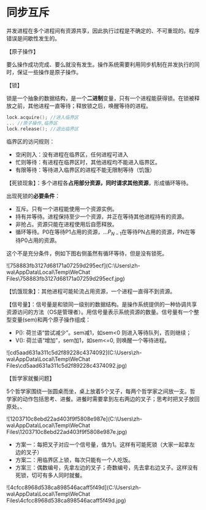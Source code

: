 # 同步互斥

并发进程在多个进程间有资源共享，因此执行过程是不确定的、不可重现的。程序错误是间歇性发生的。

【原子操作】

要么操作成功完成、要么就没有发生。操作系统需要利用同步机制在并发执行的同时，保证一些操作是原子操作。

【锁】

锁是一个抽象的数据结构，是一个**二进制**变量，只有一个进程能获得锁。在锁被释放之前，其他进程一直等待；释放锁之后，唤醒等待的进程。

```c++
lock.acquire(); //进入临界区
... //原子操作,临界区
lock.release(); //退出临界区
```

临界区的访问规则：

- 空闲则入：没有进程在临界区，任何进程可进入
- 忙则等待：有进程在临界区时，其他进程均不能进入临界区。
- 有限等待：等待进入临界区的进程不能无限制等待（饥饿）

【死锁现象】：多个进程各**占用部分资源，同时请求其他资源**，形成循环等待。

出现死锁的**必要条件**：

- 互斥。只有一个进程能使用一个资源实例。
- 持有并等待。进程保持至少一个资源，并正在等待其他进程持有的资源。
- 非抢占。资源只能在进程使用后自愿释放。
- 循环等待。P0在等待P1占用的资源，...$P_{N-1}$在等待PN占用的资源，PN在等待P0占用的资源。

这个不是充分条件，例如下图右侧虽然有循环等待，但是没有锁死。

![758883fb3127d68171a07259d295ecf](C:\Users\zh-wa\AppData\Local\Temp\WeChat Files\758883fb3127d68171a07259d295ecf.jpg)



【饥饿现象】：其他进程可能轮流占用资源，一个进程一直得不到资源。

【信号量】：信号量是和锁同一级别的数据结构。是操作系统提供的一种协调共享资源访问的方法（OS是管理者）。用信号量表示系统资源的数量。信号量有一个整型变量(sem)和两个原子操作组成：

- P(): 荷兰语“尝试减少”。sem减1，如sem<0 则进入等待队列，否则继续；
- V(): 荷兰语“增加”，sem加1，如sem<=0, 则唤醒一个等待进程。

![cd5aad631a311c5d2f89228c4374092](C:\Users\zh-wa\AppData\Local\Temp\WeChat Files\cd5aad631a311c5d2f89228c4374092.jpg)

【哲学家就餐问题】

5个哲学家围绕一张圆桌而坐，桌上放着5个叉子，每两个哲学家之间放一支。哲学家的动作包括思考、进餐。进餐时需要拿到左右两边的叉子；思考时把叉子放回原处。、

![1203710c8ebd22ad403f9f5808e987e](C:\Users\zh-wa\AppData\Local\Temp\WeChat Files\1203710c8ebd22ad403f9f5808e987e.jpg)

- 方案一：每把叉子对应一个信号量，值为1。这样有可能死锁（大家一起拿左边的叉子）
- 方案二：用临界区上锁，每次只能有一个人吃饭。
- 方案三：偶数编号，先拿左边的叉子；奇数编号，先去拿右边叉子。这样没有死锁，切可有多人同时就餐。

![4cfcc8968d538ca898546acaff5f49d](C:\Users\zh-wa\AppData\Local\Temp\WeChat Files\4cfcc8968d538ca898546acaff5f49d.jpg)